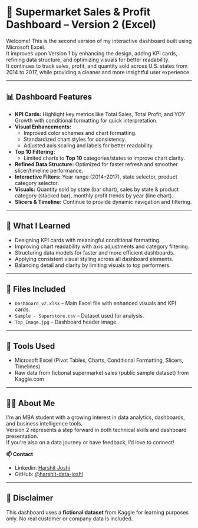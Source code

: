 # 🛒 Supermarket Sales & Profit Dashboard – Version 2 (Excel)

Welcome! This is the second version of my interactive dashboard built using Microsoft Excel.  
It improves upon Version 1 by enhancing the design, adding KPI cards, refining data structure, and optimizing visuals for better readability.  
It continues to track sales, profit, and quantity sold across U.S. states from 2014 to 2017, while providing a cleaner and more insightful user experience.

---

## 📊 Dashboard Features

- **KPI Cards:** Highlight key metrics like Total Sales, Total Profit, and YOY Growth with conditional formatting for quick interpretation.
- **Visual Enhancements:**
  - Improved color schemes and chart formatting.
  - Standardized chart styles for consistency.
  - Adjusted axis scaling and labels for better readability.
- **Top 10 Filtering:**
  - Limited charts to **Top 10** categories/states to improve chart clarity.
- **Refined Data Structure:** Optimized for faster refresh and smoother slicer/timeline performance.
- **Interactive Filters:** Year range (2014–2017), state selector, product category selector.
- **Visuals:** Quantity sold by state (bar chart), sales by state & product category (stacked bar), monthly profit trends by year (line chart).
- **Slicers & Timeline:** Continue to provide dynamic navigation and filtering.

---

## 🧠 What I Learned

- Designing KPI cards with meaningful conditional formatting.
- Improving chart readability with axis adjustments and category filtering.
- Structuring data models for faster and more efficient dashboards.
- Applying consistent visual styling across all dashboard elements.
- Balancing detail and clarity by limiting visuals to top performers.

---

## 📁 Files Included

- `Dashboard_v2.xlsx` – Main Excel file with enhanced visuals and KPI cards.
- `Sample - Superstore.csv` – Dataset used for analysis.
- `Top_Image.jpg` – Dashboard header image.

---

## 📌 Tools Used

- Microsoft Excel (Pivot Tables, Charts, Conditional Formatting, Slicers, Timelines)
- Raw data from fictional supermarket sales (public sample dataset) from Kaggle.com

---

## 🙋‍♂️ About Me

I'm an MBA student with a growing interest in data analytics, dashboards, and business intelligence tools.  
Version 2 represents a step forward in both technical skills and dashboard presentation.  
If you're also on a data journey or have feedback, I’d love to connect!

**📫 Contact**
- Linkedin: [Harshit Joshi](https://www.linkedin.com/in/harshit-joshi-057b76359/)
- GitHub: [@harshit-data-joshi](https://github.com/harshit-data-joshi)

---

## 📌 Disclaimer

This dashboard uses a **fictional dataset** from Kaggle for learning purposes only. No real customer or company data is included.
